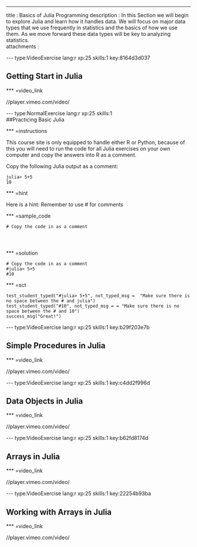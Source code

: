 ---
title       : Basics of Julia Programming
description : In this Section we will begin to explore Julia and learn how it handles data. We will focus on major data types that we use frequently in statistics and the basics of how we use them. As we move forward these data types will be key to analyzing statistics.  
attachments :


--- type:VideoExercise lang:r xp:25 skills:1    key:8164d3d037
## Getting Start in Julia

*** =video_link

//player.vimeo.com/video/



--- type:NormalExercise lang:r xp:25 skills:1  
##Practicing Basic Julia

*** =instructions

This course site is only equipped to handle either R or Python, because of this you will need to run the code for all Julia exercises on your own computer and copy the answers into R as a comment. 

Copy the following Julia output as a comment:

```
julia> 5+5
10
```



*** =hint

Here is a hint: Remember to use # for comments

*** =sample_code

```{r}
# Copy the code in as a comment




```

*** =solution

```{r}
# Copy the code in as a comment
#julia> 5+5
#10
```

*** =sct
```{r}
test_student_typed("#julia> 5+5", not_typed_msg =  "Make sure there is no space between the # and julia")
test_student_typed("#10", not_typed_msg = = "Make sure there is no space between the # and 10")
success_msg("Great!")
```


--- type:VideoExercise lang:r xp:25 skills:1    key:b29f203e7b
## Simple Procedures in Julia

*** =video_link

//player.vimeo.com/video/




--- type:VideoExercise lang:r xp:25 skills:1    key:c4dd2f996d
## Data Objects in Julia

*** =video_link

//player.vimeo.com/video/


--- type:VideoExercise lang:r xp:25 skills:1    key:b62fd8174d
## Arrays in Julia

*** =video_link

//player.vimeo.com/video/


--- type:VideoExercise lang:r xp:25 skills:1    key:22254b93ba
## Working with Arrays in Julia

*** =video_link

//player.vimeo.com/video/


